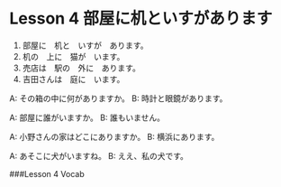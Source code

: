 Lesson 4 部屋に机といすがあります
===========

1. 部屋に　机と　いすが　あります。
2. 机の　上に　猫が　います。
3. 売店は　駅の　外に　あります。
4. 吉田さんは　庭に　います。

A: その箱の中に何がありますか。
B: 時計と眼鏡があります。

A: 部屋に誰がいますか。
B: 誰もいません。

A: 小野さんの家はどこにありますか。
B: 横浜にあります。

A: あそこに犬がいますね。
B: ええ、私の犬です。

###Lesson 4 Vocab

